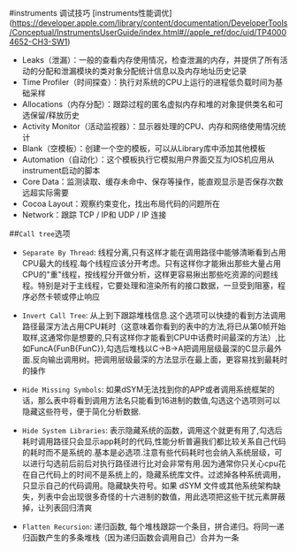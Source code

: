#instruments 调试技巧
[instruments性能调优] (https://developer.apple.com/library/content/documentation/DeveloperTools/Conceptual/InstrumentsUserGuide/index.html#//apple_ref/doc/uid/TP40004652-CH3-SW1)

* Leaks（泄漏）：一般的查看内存使用情况，检查泄漏的内存，并提供了所有活动的分配和泄漏模块的类对象分配统计信息以及内存地址历史记录
* Time Profiler（时间探查）：执行对系统的CPU上运行的进程低负载时间为基础采样
* Allocations（内存分配）：跟踪过程的匿名虚拟内存和堆的对象提供类名和可选保留/释放历史
* Activity Monitor（活动监视器）：显示器处理的CPU、内存和网络使用情况统计
* Blank（空模板）：创建一个空的模板，可以从Library库中添加其他模板
* Automation（自动化）：这个模板执行它模拟用户界面交互为IOS机应用从instrument启动的脚本
* Core Data：监测读取、缓存未命中、保存等操作，能直观显示是否保存次数远超实际需要
* Cocoa Layout：观察约束变化，找出布局代码的问题所在
* Network：跟踪 TCP / IP和 UDP / IP 连接

##`Call tree`选项
* `Separate By Thread`: 线程分离,只有这样才能在调用路径中能够清晰看到占用CPU最大的线程.每个线程应该分开考虑。只有这样你才能揪出那些大量占用CPU的"重"线程，按线程分开做分析，这样更容易揪出那些吃资源的问题线程。特别是对于主线程，它要处理和渲染所有的接口数据，一旦受到阻塞，程序必然卡顿或停止响应

* `Invert Call Tree`: 从上到下跟踪堆栈信息.这个选项可以快捷的看到方法调用路径最深方法占用CPU耗时（这意味着你看到的表中的方法,将已从第0帧开始取样,这通常你是想要的,只有这样你才能看到CPU中话费时间最深的方法）,比如FuncA{FunB{FunC}},勾选后堆栈以C->B->A把调用层级最深的C显示最外面.反向输出调用树。把调用层级最深的方法显示在最上面，更容易找到最耗时的操作

* `Hide Missing Symbols`: 如果dSYM无法找到你的APP或者调用系统框架的话，那么表中将看到调用方法名只能看到16进制的数值,勾选这个选项则可以隐藏这些符号，便于简化分析数据.
* `Hide System Libraries`: 表示隐藏系统的函数，调用这个就更有用了,勾选后耗时调用路径只会显示app耗时的代码,性能分析普遍我们都比较关系自己代码的耗时而不是系统的.基本是必选项.注意有些代码耗时也会纳入系统层级，可以进行勾选前后前后对执行路径进行比对会非常有用.因为通常你只关心cpu花在自己代码上的时间不是系统上的，隐藏系统库文件。过滤掉各种系统调用，只显示自己的代码调用。隐藏缺失符号。如果 dSYM 文件或其他系统架构缺失，列表中会出现很多奇怪的十六进制的数值，用此选项把这些干扰元素屏蔽掉，让列表回归清爽
* `Flatten Recursion`: 递归函数, 每个堆栈跟踪一个条目，拼合递归。将同一递归函数产生的多条堆栈（因为递归函数会调用自己）合并为一条



